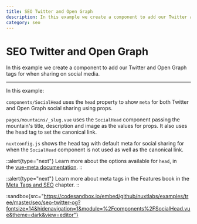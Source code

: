 ```yaml
---
title: SEO Twitter and Open Graph
description: In this example we create a component to add our Twitter and Open Graph tags for when sharing on social media.
category: seo
---
```


# SEO Twitter and Open Graph

In this example we create a component to add our Twitter and Open Graph tags for when sharing on social media.

---

In this example:

`components/SocialHead` uses the `head` property to show `meta` for both Twitter and Open Graph social sharing using props.

`pages/mountains/_slug.vue` uses the `SocialHead` component passing the mountain's title, description and image as the values for props. It also uses the head tag to set the canonical link.

`nuxtconfig.js` shows the head tag with default meta for social sharing for when the `SocialHead` component is not used as well as the canonical link.

::alert{type="next"}
Learn more about the options available for `head`, in the [vue-meta documentation](https://vue-meta.nuxtjs.org/api/#metainfo-properties).
::

::alert{type="next"}
Learn more about meta tags in the Features book in the [Meta Tags and SEO](/___documentation___features/meta-tags-seo) chapter.
::

:sandbox{src="https://codesandbox.io/embed/github/nuxtlabs/examples/tree/master/seo/seo-twitter-og?fontsize=14&hidenavigation=1&module=%2Fcomponents%2FSocialHead.vue&theme=dark&view=editor"}
